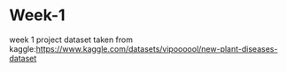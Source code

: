 # Week-1
week 1 project 
dataset taken from kaggle:https://www.kaggle.com/datasets/vipoooool/new-plant-diseases-dataset
